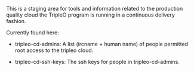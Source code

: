 This is a staging area for tools and information related to the production
quality cloud the TripleO program is running in a continuous delivery fashion.

Currently found here:

* tripleo-cd-admins: A list (ircname + human name) of people permitted root
  access to the tripleo cloud.

* tripleo-cd-ssh-keys: The ssh keys for people in tripleo-cd-admins.
